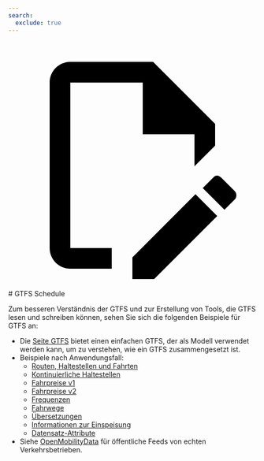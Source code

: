 ```yaml
---
search:
  exclude: true
---
```


<a class="pencil-link" href="https://github.com/MobilityData/gtfs.org/edit/main/docs/schedule/examples/index.md" title="Edit this page" target="_blank">
    <svg class="pencil" xmlns="http://www.w3.org/2000/svg" viewBox="0 0 24 24"><path d="M10 20H6V4h7v5h5v3.1l2-2V8l-6-6H6c-1.1 0-2 .9-2 2v16c0 1.1.9 2 2 2h4v-2m10.2-7c.1 0 .3.1.4.2l1.3 1.3c.2.2.2.6 0 .8l-1 1-2.1-2.1 1-1c.1-.1.2-.2.4-.2m0 3.9L14.1 23H12v-2.1l6.1-6.1 2.1 2.1Z"></path></svg>
  </a>
# GTFS Schedule

Zum besseren Verständnis der GTFS und zur Erstellung von Tools, die GTFS lesen und schreiben können, sehen Sie sich die folgenden Beispiele für GTFS an:

- Die [Seite GTFS](/schedule/example-feed) bietet einen einfachen GTFS, der als Modell verwendet werden kann, um zu verstehen, wie ein GTFS zusammengesetzt ist.
- Beispiele nach Anwendungsfall:
  - [Routen, Haltestellen und Fahrten](routes-stops-trips)
  - [Kontinuierliche Haltestellen](continuous-stops)
  - [Fahrpreise v1](fares-v1)
  - [Fahrpreise v2](fares-v2)
  - [Frequenzen](frequencies)
  - [Fahrwege](pathways)
  - [Übersetzungen](translations)
  - [Informationen zur Einspeisung](feed-info)
  - [Datensatz-Attribute](attributions)
- Siehe [OpenMobilityData](https://openmobilitydata.org/) für öffentliche Feeds von echten Verkehrsbetrieben.

